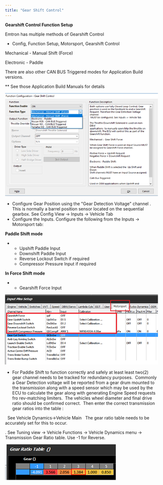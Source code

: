 ```yaml
---
title: "Gear Shift Control"
---
```


**Gearshift Control Function Setup**


Emtron has multiple methods of Gearshift Control


* Config, Function Setup, Motorsport, Gearshift Control


Mechanical - Manual Shift (Force)

Electronic - Paddle


There are also other CAN BUS Triggered modes for Application Build versions. &nbsp;

\*\* See those Application Build Manuals for details


![Image](</img/NewItem686.png>)


* Configure Gear Position using the "Gear Detection Voltage" channel . This is normally a barrel position sensor located on the sequential gearbox. See Config View -\> Inputs -\> Vehicle Tab
* Configure the Inputs. Configure the following from the Inputs -\> Motorsport tab:

**Paddle Shift mode**&nbsp;

* &nbsp;
  * Upshift Paddle Input
  * Downshift Paddle Input
  * Reverse Lockout Switch if required
  * Compressor Pressure Input if required


**In Force Shift mode**&nbsp;

* &nbsp;
  * Gearshift Force Input


![Image](</img/Untitled93.png>)




* For Paddle Shift to function correctly and safely at least least two(2) gear channel needs to be tracked for redundancy purposes.&nbsp; Commonly a Gear Detection voltage will be reported from a gear drum mounted to the transmission along with a speed sensor which may be used by the ECU to calculate the gear along with generating Engine Speed requests fro rev-matching limiters.&nbsp; The vehicles wheel diameter and final drive ratio should be confirmed correct.&nbsp; Then enter the correct transmission gear ratios into the table :

&nbsp; See Vehicle Dynamics-\>Vehicle Main &nbsp; The gear ratio table needs to be accurately set for this to occur. &nbsp;

. See Tuning view -\> Vehicle Functions -\> Vehicle Dynamics menu -\> Transmission Gear Ratio table. Use -1 for Reverse.


![Image](</img/Untitled94.png>)









